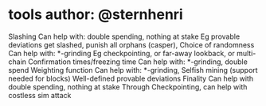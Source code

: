 tools
author: @sternhenri
====

Slashing
Can help with: double spending, nothing at stake
Eg provable deviations get slashed, punish all orphans (casper), 
Choice of randomness
Can help with: *-grinding
Eg checkpointing, or far-away lookback, or multi-chain
Confirmation times/freezing time
Can help with: *-grinding, double spend
Weighting function
Can help with: *-grinding, Selfish mining (support needed for blocks)
Well-defined provable deviations
Finality
Can help with double spending, nothing at stake
Through Checkpointing, can help with costless sim attack